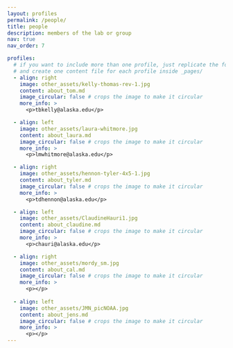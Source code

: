 ```yaml
---
layout: profiles
permalink: /people/
title: people
description: members of the lab or group
nav: true
nav_order: 7

profiles:
  # if you want to include more than one profile, just replicate the following block
  # and create one content file for each profile inside _pages/
  - align: right
    image: other_assets/kelly-thomas-rev-1.jpg
    content: about_tom.md
    image_circular: false # crops the image to make it circular
    more_info: >
      <p>tbkelly@alaska.edu</p>

  - align: left
    image: other_assets/laura-whitmore.jpg
    content: about_laura.md
    image_circular: false # crops the image to make it circular
    more_info: >
      <p>lmwhitmore@alaska.edu</p>

  - align: right
    image: other_assets/hennon-tyler-4x5-1.jpg
    content: about_tyler.md
    image_circular: false # crops the image to make it circular
    more_info: >
      <p>tdhennon@alaska.edu</p>

  - align: left
    image: other_assets/ClaudineHauri1.jpg
    content: about_claudine.md
    image_circular: false # crops the image to make it circular
    more_info: >
      <p>chauri@alaska.edu</p>

  - align: right
    image: other_assets/mordy_sm.jpg
    content: about_cal.md
    image_circular: false # crops the image to make it circular
    more_info: >
      <p></p>
      
  - align: left
    image: other_assets/JMN_picNOAA.jpg
    content: about_jens.md
    image_circular: false # crops the image to make it circular
    more_info: >
      <p></p>
---
```

